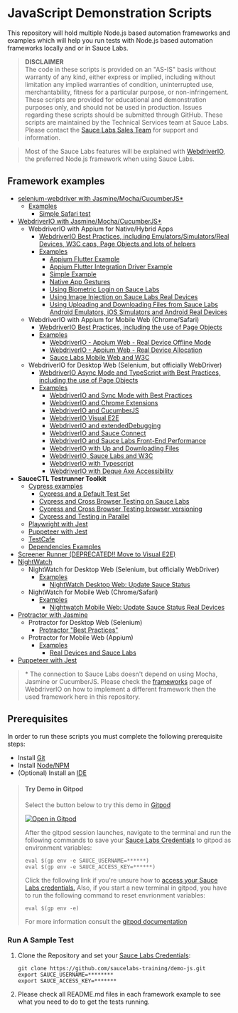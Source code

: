 # JavaScript Demonstration Scripts

This repository will hold multiple Node.js based automation frameworks and examples which will help you run tests with
Node.js based automation frameworks locally and or in Sauce Labs.

> **DISCLAIMER**\
> The code in these scripts is provided on an "AS-IS" basis without warranty of any kind, either express or implied,
> including without limitation any implied warranties of condition, uninterrupted use, merchantability, fitness for a
> particular purpose, or non-infringement.
> These scripts are provided for educational and demonstration purposes only, and should not be used in production.
> Issues regarding these scripts should be submitted through GitHub. These scripts are maintained by the Technical
> Services team at Sauce Labs.\
> Please contact the [Sauce Labs Sales Team](https://saucelabs.com/contact) for support and information.

> Most of the Sauce Labs features will be explained with [WebdriverIO](https://webdriver.io/), the preferred Node.js
> framework when using Sauce Labs.

## Framework examples

- [selenium-webdriver with Jasmine/Mocha/CucumberJS\*](selenium)
  - [Examples](selenium/test)
    - [Simple Safari test](selenium/test/simple.safari.spec.js)
- [WebdriverIO with Jasmine/Mocha/CucumberJS\*](webdriverio)
  - WebdriverIO with Appium for Native/Hybrid Apps
    - [WebdriverIO Best Practices, including Emulators/Simulators/Real Devices, W3C caps, Page Objects and lots of helpers](webdriverio/appium-web/best-practices)
    - [Examples](webdriverio/appium-app/examples)
      - [Appium Flutter Example](webdriverio/appium-app/examples/appium-flutter)
      - [Appium Flutter Integration Driver Example](webdriverio/appium-app/examples/appium-flutter-integration)
      - [Simple Example](webdriverio/appium-app/examples/simple-example)
      - [Native App Gestures](webdriverio/appium-app/examples/gestures)
      - [Using Biometric Login on Sauce Labs](webdriverio/appium-app/examples/biometric-login)
      - [Using Image Injection on Sauce Labs Real Devices](webdriverio/appium-app/examples/image-injection)
      - [Using Uploading and Downloading Files from Sauce Labs Android Emulators, iOS Simulators and Android Real Devices](webdriverio/appium-app/examples/up-download-file)
  - WebdriverIO with Appium for Mobile Web (Chrome/Safari)
    - [WebdriverIO Best Practices, including the use of Page Objects](webdriverio/appium-web/best-practices)
    - [Examples](webdriverio/appium-web/examples)
      - [WebdriverIO - Appium Web - Real Device Offline Mode](webdriverio/appium-web/examples/offline-testing)
      - [WebdriverIO - Appium Web - Real Device Allocation](webdriverio/appium-web/examples/device-allocation)
      - [Sauce Labs Mobile Web and W3C](webdriverio/appium-web/examples/w3c)
  - WebdriverIO for Desktop Web (Selenium, but officially WebDriver)
    - [WebdriverIO Async Mode and TypeScript with Best Practices, including the use of Page Objects](webdriverio/webdriver/best-practices)
    - [Examples](webdriverio/webdriver/examples)
      - [WebdriverIO and Sync Mode with Best Practices](webdriverio/webdriver/examples/sync-mode)
      - [WebdriverIO and Chrome Extensions](webdriverio/webdriver/examples/chrome-extension)
      - [WebdriverIO and CucumberJS](webdriverio/webdriver/examples/cucumberjs)
      - [WebdriverIO Visual E2E](webdriverio/webdriver/examples/visual-e2e/README.md)
      - [WebdriverIO and extendedDebugging](webdriverio/webdriver/examples/extended-debugging)
      - [WebdriverIO and Sauce Connect](webdriverio/webdriver/examples/sc)
      - [WebdriverIO and Sauce Labs Front-End Performance](webdriverio/webdriver/examples/performance)
      - [WebdriverIO with Up and Downloading Files](webdriverio/webdriver/examples/up-download)
      - [WebdriverIO, Sauce Labs and W3C](webdriverio/webdriver/examples/w3c)
      - [WebdriverIO with Typescript](webdriverio/webdriver/examples/typescript)
      - [WebdriverIO with Deque Axe Accessibility](webdriverio/webdriver/examples/deque)
- **SauceCTL Testrunner Toolkit**
  - [Cypress examples](testrunner-toolkit/cypress)
    - [Cypress and a Default Test Set](testrunner-toolkit/cypress/README.md#example-1---minimal-configuration-for-all-tests)
    - [Cypress and Cross Browser Testing on Sauce Labs](testrunner-toolkit/cypress/README.md#example-3---cross-browser-tests)
    - [Cypress and Cross Browser Testing browser versioning](testrunner-toolkit/cypress/README.md#example-4---cross-versions-tests)
    - [Cypress and Testing in Parallel](testrunner-toolkit/cypress/README.md#example-2---parallel-tests)
  - [Playwright with Jest](testrunner-toolkit/playwright)
  - [Puppeteer with Jest](testrunner-toolkit/puppeteer)
  - [TestCafe](testrunner-toolkit/testcafe)
  - [Dependencies Examples](testrunner-toolkit/dependencies-example)
- [Screener Runner (DEPRECATED!! Move to Visual E2E)](screener-runner)
- [NightWatch](nightwatch)
  - NightWatch for Desktop Web (Selenium, but officially WebDriver)
    - [Examples](nightwatch/webdriver/examples)
      - [NightWatch Desktop Web: Update Sauce Status](nightwatch/webdriver/examples/update-sauce)
  - NightWatch for Mobile Web (Chrome/Safari)
    - [Examples](nightwatch/appium-web/examples)
      - [Nightwatch Mobile Web: Update Sauce Status Real Devices](nightwatch/appium-web/examples/update-sauce-real-devices)
- [Protractor with Jasmine](protractor)
  - Protractor for Desktop Web (Selenium)
    - [Protractor "Best Practices"](protractor/selenium/best-practices)
  - Protractor for Mobile Web (Appium)
    - [Examples](webdriverio/webdriver/examples)
      - [Real Devices and Sauce Labs](protractor/appium-web/examples/real-devices)
- [Puppeteer with Jest](puppeteer)

> \* The connection to Sauce Labs doesn't depend on using Mocha, Jasmine or CucumberJS. Please check the
> [frameworks](https://webdriver.io/docs/frameworks.html) page of WebdriverIO on how to implement a different framework then
> the used framework here in this repository.

## Prerequisites

In order to run these scripts you must complete the following prerequisite steps:

- Install [Git](prerequisites.md#install-git)
- Install [Node/NPM](prerequisites.md#install-and-nodejs-and-npm)
- (Optional) Install an [IDE](prerequisites.md#install-an-ide)

> #### Try Demo in Gitpod
>
> Select the button below to try this demo in [Gitpod](https://www.gitpod.io/)
>
> [![Open in Gitpod](https://github.com/saucelabs-training/demo-js/blob/master/open-in-gitpod.png)](https://gitpod.io/#https://github.com/saucelabs-training/demo-js)
>
> After the gitpod session launches, navigate to the terminal and run the following commands to save your [Sauce Labs Credentials](https://app.saucelabs.com/user-settings) to gitpod as environment variables:
>
> ```
> eval $(gp env -e SAUCE_USERNAME=******)
> eval $(gp env -e SAUCE_ACCESS_KEY=******)
> ```
>
> Click the following link if you're unsure how to [access your Sauce Labs credentials.](https://wiki.saucelabs.com/display/DOCS/Best+Practice%3A+Use+Environment+Variables+for+Authentication+Credentials)
> Also, if you start a new terminal in gitpod, you have to run the following command to reset envrionment variables:
>
> ```
> eval $(gp env -e)
> ```
>
> For more information consult the [gitpod documentation](https://www.gitpod.io/docs/47_environment_variables/)

### Run A Sample Test

1. Clone the Repository and set your [Sauce Labs Credentials](https://app.saucelabs.com/user-settings):

   ```
   git clone https://github.com/saucelabs-training/demo-js.git
   export SAUCE_USERNAME=********
   export SAUCE_ACCESS_KEY=*******
   ```

2. Please check all README.md files in each framework example to see what you need to do to get the tests running.
